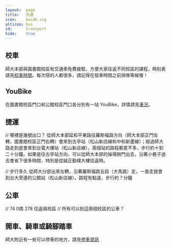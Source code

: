 ```yaml
---
layout:  page
title:   交通
icon:    bus46.svg
alticon: bus
id:      transport
hide:    true
---
```


## 校車
師大本部與圖書館校區有交通車免費接駁，方便大家往返不同校區的課程，時刻表請見[校車時間](/bus/)。每次搭的人都很多，請記得在發車時間之前排隊等候喔！

## YouBike
在圖書館校區門口和公館校區門口各分別有一站 YouBike，詳情請見[車況](/youbike/)。

## 捷運
// 哪裡是幾號出口？
從師大本部延和平東路往羅斯福路方向（師大本部正門左轉，圖書館校區正門右轉）會來到古亭站（松山新店線和中和新蘆線）；經過師大路走到底會來到台電大樓站（松山新店線）。兩個站的路程都差不多，步行約十到二十分鐘。如果是往古亭站方向，可以從師大本部的操場側門出去，沿著小巷子過去會省下很多時間，特別是從誠正勤樸大樓往返時。

// 步行多久
從師大分部出來左轉，沿著羅斯福路五段（大馬路）走，一直走就會到台大旁邊的公館站（松山新店線）。路程有點遠，步行約？分鐘

## 公車
// 74 0南 278 往返兩校區
// 所有可以到這兩個校區的公車？

## 開車、騎車或騎腳踏車
師大附近有一些可以停車的地方，請見[停車資訊](/parking/)
